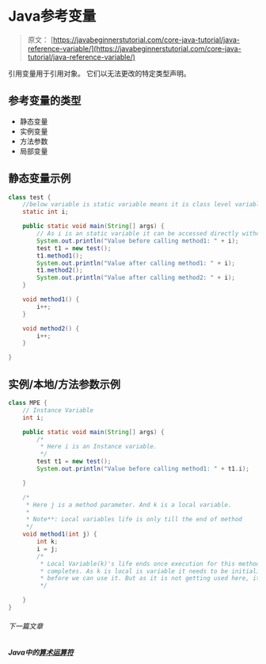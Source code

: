# Java参考变量

> 原文： [https://javabeginnerstutorial.com/core-java-tutorial/java-reference-variable/](https://javabeginnerstutorial.com/core-java-tutorial/java-reference-variable/)

引用变量用于引用对象。 它们以无法更改的特定类型声明。

## **参考变量的类型**

*   静态变量
*   实例变量
*   方法参数
*   局部变量

## 静态变量示例

```java
class test {
	//below variable is static variable means it is class level variable
	static int i;

	public static void main(String[] args) {
		// As i is an static variable it can be accessed directly without using any object
		System.out.println("Value before calling method1: " + i);
		test t1 = new test();
		t1.method1();
		System.out.println("Value after calling method1: " + i);
		t1.method2();
		System.out.println("Value after calling method2: " + i);
	}

	void method1() {
		i++;
	}

	void method2() {
		i++;
	}

}
```

## 实例/本地/方法参数示例

```java
class MPE {
	// Instance Variable
	int i;

	public static void main(String[] args) {
		/*
		 * Here i is an Instance variable.
		 */
		test t1 = new test();
		System.out.println("Value before calling method1: " + t1.i);

	}

	/*
	 * Here j is a method parameter. And k is a local variable.
	 * 
	 * Note**: Local variables life is only till the end of method
	 */
	void method1(int j) {
		int k;
		i = j;
		/*
		 * Local Variable(k)'s life ends once execution for this method
		 * completes. As k is local is variable it needs to be initialized 
		 * before we can use it. But as it is not getting used here, it can stay here without initializing
		 */

	}
}
```

###### 下一篇文章

##### Java中的[算术运算符](https://javabeginnerstutorial.com/core-java-tutorial/java-arithmetic-operator/ "Arithmetic Operators in java")